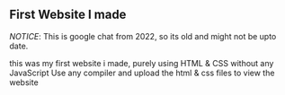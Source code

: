 ## First Website I made
_NOTICE_: This is google chat from 2022, so its old and might not be upto date.

this was my first website i made, purely using HTML & CSS without any JavaScript
Use any compiler and upload the html & css files to view the website
